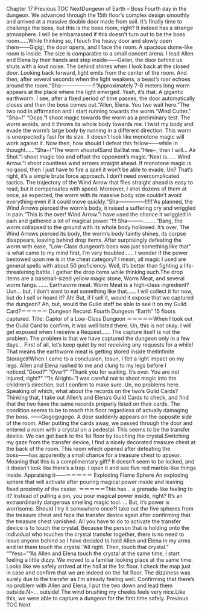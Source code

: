 Chapter 17 Previous TOC NextDungeon of Earth – Boss Fourth day in the dungeon. We advanced through the 15th floor’s complex design smoothly and arrived at a massive double door made from soil. It’s finally time to challenge the boss, but this is the boss room, right? It indeed has a strange atmosphere. I will be embarrassed if this doesn’t turn out to be the boss room……While thinking so, I touch the heavy door and slowly open them――Gigigi, the door opens, and I face the room. A spacious dome-like room is inside. The size is comparable to a small concert arena. I lead Allen and Elena by their hands and step inside――Gatan, the door behind us shuts with a loud noise. The behind shines when I look back at the closed door. Looking back forward, light emits from the center of the room. And then, after several seconds when the light weakens, a beast’s roar echoes around the room.“Sha――――――!!”Approximately 7-8 meters long worm appears at the place where the light emerged. Yeah, it’s that. A gigantic earthworm. I see, after a fixed period of time passes, the door automatically closes and then the boss comes out.“Allen, Elena. You two wait here.”The two nod in affirmation and I start running towards the worm.“Wind Cutter.” “Sha~!” “Oops.”I shoot magic towards the worm as a preliminary test. The worm avoids, and it throws its whole body towards me. I twist my body and evade the worm’s large body by running in a different direction. This worm is unexpectedly fast for its size. It doesn’t look like monotone magic will work against it. Now then, how should I defeat this fellow――while in thought……“Sha~!”The worm shoots《Sand Ball》at me.“Hee~, then I will… Air Shot.”I shoot magic too and offset the opponent’s magic.“Next is…… Wind Arrow.”I shoot countless wind arrows straight ahead. If monotone magic is no good, then I just have to fire a spell it won’t be able to evade. Un? That’s right, it’s a simple brute force approach. I don’t need overcomplicated tactics. The trajectory of the Wind Arrow that flies straight ahead is easy to read, but it compensates with speed. Moreover, I shot dozens of them at once, as expected, the worm with its massive body size couldn’t avoid everything even if it could move quickly.“Sha―――――!!!!!”As planned, the Wind Arrows pierced the worm’s body, it raised a suffering cry and wriggled in pain.“This is the over! Wind Arrow.”I have used the chance it wriggled in pain and gathered a lot of magical power.“!!! Sha―――………”Bang, the worm collapsed to the ground with its whole body hollowed. It’s over. The Wind Arrows pierced its body, the worm’s body faintly shines, its corpse disappears, leaving behind drop items. After surprisingly defeating the worm with ease, “Low-Class dungeon’s boss was just something like that” is what came to my mind first, I’m very troubled…… I wonder if the power bestowed upon me is in the cheat category? I mean, all magic I used are general spells with about 50 proficiency. Well, it’s better than fighting a life-threatening battle. I gather the drop items while thinking such.The drop items are a baseball-sized yellow magic stone, Worm Meat, and several worm fangs. …… Earthworm meat. Worm Meat is a high-class ingredient? Uun… but, I don’t want to eat something like that…… I will collect it for now, but do I sell or hoard it? Ah! But, if I sell it, would it expose that we captured the dungeon? Ah, but, would the Guild staff be able to see it on my Guild Card?＝＝＝＝＝ Dungeon Record: Fourth Dungeon “Earth” 15 floors captured. Title: Captor of a Low-Class Dungeon ＝＝＝＝＝When I took out the Guild Card to confirm, it was well listed there. Un, this is not okay. I will get exposed when I receive a Request…… The capture itself is not the problem. The problem is that we have captured the dungeon only in a few days… First of all, let’s keep quiet by not receiving any requests for a while! That means the earthworm meat is getting stored inside the《Infinite Storage》!When I came to a conclusion, tosun, I felt a light impact on my legs. Allen and Elena rushed to me and clung to my legs before I noticed.“Good?” “Over?” “Thank you for waiting. It’s over. You are not injured, right?” “”Is Alright~”I was careful not to shoot magic into the children’s direction, but I confirm to make sure. Un, no problems here. Speaking of which, what about the records on the two’s Guild Cards? Thinking that, I take out Allen’s and Elena’s Guild Cards to check, and find that the two have the same records properly listed on their cards. The condition seems to be to reach this floor regardless of actually damaging the boss. ――Gogogogogo. A door suddenly appears on the opposite side of the room. After putting the cards away, we passed through the door and entered a room with a crystal on a pedestal. This seems to be the transfer device. We can get back to the 1st floor by touching the crystal.Switching my gaze from the transfer device, I find a nicely decorated treasure chest at the back of the room. This room which opened after defeating the boss――has apparently a small chance for a treasure chest to appear. Meaning that this is a complimentary gift? It doesn’t seem to be locked, and it doesn’t look like there’s a trap. I open it and see five red marble-like things inside. Appraising it――＝＝＝＝＝ Exploding Flame Sphere An exploding sphere that will activate after pouring magical power inside and leaving fixed proximity of the caster. ＝＝＝＝＝This has… a grenade-like feeling to it? Instead of pulling a pin, you pour magical power inside, right? It’s an extraordinarily dangerous smelling magic tool. … But, it’s power is worrisome. Should I try it somewhere once?I take out the five spheres from the treasure chest and face the transfer device again after confirming that the treasure chest vanished. All you have to do to activate the transfer device is to touch the crystal. Because the person that is holding onto the individual who touches the crystal transfer together, there is no need to leave anyone behind so I have decided to hold Allen and Elena in my arms and let them touch the crystal.“All right. Then, touch that crystal.” “”Yess~””As Allen and Elena touch the crystal at the same time, I start feeling a little dizzy. We moved to a familiar looking place at the same time. Looks like we safely arrived at the hall at the 1st floor. I check the map just in case and confirm that we are indeed on the 1st floor. The dizziness was surely due to the transfer as I’m already feeling well. Confirming that there’s no problem with Allen and Elena, I put the two down and lead them outside.N~… outside! The wind brushing my cheeks feels very nice.Like this, we were able to capture a dungeon for the first time safely. Previous TOC Next